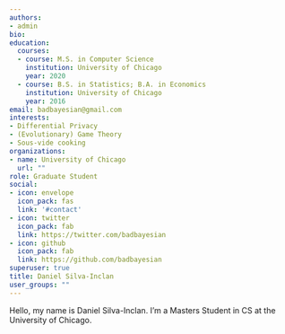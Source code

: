 ```yaml
---
authors:
- admin
bio: 
education:
  courses:
  - course: M.S. in Computer Science
    institution: University of Chicago
    year: 2020
  - course: B.S. in Statistics; B.A. in Economics
    institution: University of Chicago
    year: 2016
email: badbayesian@gmail.com
interests:
- Differential Privacy
- (Evolutionary) Game Theory
- Sous-vide cooking
organizations:
- name: University of Chicago
  url: ""
role: Graduate Student
social:
- icon: envelope
  icon_pack: fas
  link: '#contact'
- icon: twitter
  icon_pack: fab
  link: https://twitter.com/badbayesian
- icon: github
  icon_pack: fab
  link: https://github.com/badbayesian
superuser: true
title: Daniel Silva-Inclan
user_groups: ""
---
```

Hello, my name is Daniel Silva-Inclan. I’m a Masters Student in CS at the University of Chicago.